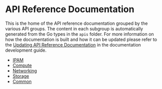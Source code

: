 # API Reference Documentation

This is the home of the API reference documentation grouped by the various API groups. The content in each subgroup is
automatically generated from the Go types in the `apis` folder. For more information on how the documentation is built
and how it can be updated please refer to
the [Updating API Reference Documentation](/development/documentation/#api-reference-documentation)
in the documentation development guide.

* [IPAM](../ipam)
* [Compute](../compute)
* [Networking](../networking)
* [Storage](../storage)
* [Common](../common)
